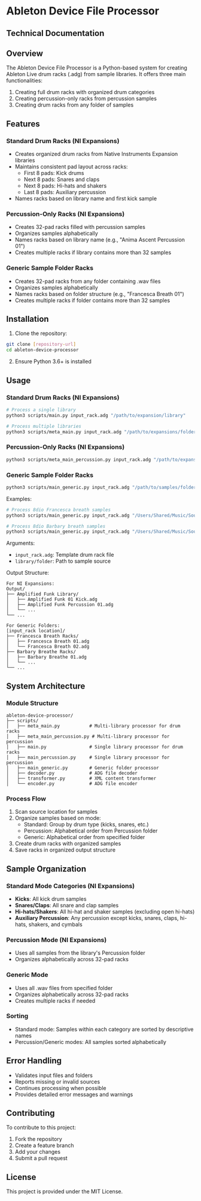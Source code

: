 # Ableton Device File Processor
## Technical Documentation

## Overview
The Ableton Device File Processor is a Python-based system for creating Ableton Live drum racks (.adg) from sample libraries. It offers three main functionalities:
1. Creating full drum racks with organized drum categories
2. Creating percussion-only racks from percussion samples
3. Creating drum racks from any folder of samples

## Features

### Standard Drum Racks (NI Expansions)
- Creates organized drum racks from Native Instruments Expansion libraries
- Maintains consistent pad layout across racks:
  - First 8 pads: Kick drums
  - Next 8 pads: Snares and claps
  - Next 8 pads: Hi-hats and shakers
  - Last 8 pads: Auxiliary percussion
- Names racks based on library name and first kick sample

### Percussion-Only Racks (NI Expansions)
- Creates 32-pad racks filled with percussion samples
- Organizes samples alphabetically
- Names racks based on library name (e.g., "Anima Ascent Percussion 01")
- Creates multiple racks if library contains more than 32 samples

### Generic Sample Folder Racks
- Creates 32-pad racks from any folder containing .wav files
- Organizes samples alphabetically
- Names racks based on folder structure (e.g., "Francesca Breath 01")
- Creates multiple racks if folder contains more than 32 samples

## Installation

1. Clone the repository:
```bash
git clone [repository-url]
cd ableton-device-processor
```

2. Ensure Python 3.6+ is installed

## Usage

### Standard Drum Racks (NI Expansions)

```bash
# Process a single library
python3 scripts/main.py input_rack.adg "/path/to/expansion/library"

# Process multiple libraries
python3 scripts/meta_main.py input_rack.adg "/path/to/expansions/folder"
```

### Percussion-Only Racks (NI Expansions)

```bash
python3 scripts/meta_main_percussion.py input_rack.adg "/path/to/expansions/folder"
```

### Generic Sample Folder Racks

```bash
python3 scripts/main_generic.py input_rack.adg "/path/to/samples/folder"
```

Examples:
```bash
# Process 8dio Francesca breath samples
python3 scripts/main_generic.py input_rack.adg "/Users/Shared/Music/Soundbanks/8dio/8Dio_Francesca/1_Francesca_Core_Library/samples/Breath"

# Process 8dio Barbary breath samples
python3 scripts/main_generic.py input_rack.adg "/Users/Shared/Music/Soundbanks/8dio/8Dio_Barbary/1_Barbary_Core_Library/Samples/Breathe"
```

Arguments:
- `input_rack.adg`: Template drum rack file
- `library/folder`: Path to sample source

Output Structure:
```
For NI Expansions:
Output/
├── Amplified Funk Library/
│   ├── Amplified Funk 01 Kick.adg
│   ├── Amplified Funk Percussion 01.adg
│   └── ...
└── ...

For Generic Folders:
[input_rack location]/
├── Francesca Breath Racks/
│   ├── Francesca Breath 01.adg
│   └── Francesca Breath 02.adg
├── Barbary Breathe Racks/
│   ├── Barbary Breathe 01.adg
│   └── ...
└── ...
```

## System Architecture

### Module Structure
```
ableton-device-processor/
├── scripts/
│   ├── meta_main.py           # Multi-library processor for drum racks
│   ├── meta_main_percussion.py # Multi-library processor for percussion
│   ├── main.py                # Single library processor for drum racks
│   ├── main_percussion.py     # Single library processor for percussion
│   ├── main_generic.py        # Generic folder processor
│   ├── decoder.py             # ADG file decoder
│   ├── transformer.py         # XML content transformer
│   └── encoder.py             # ADG file encoder
```

### Process Flow
1. Scan source location for samples
2. Organize samples based on mode:
   - Standard: Group by drum type (kicks, snares, etc.)
   - Percussion: Alphabetical order from Percussion folder
   - Generic: Alphabetical order from specified folder
3. Create drum racks with organized samples
4. Save racks in organized output structure

## Sample Organization

### Standard Mode Categories (NI Expansions)
- **Kicks**: All kick drum samples
- **Snares/Claps**: All snare and clap samples
- **Hi-hats/Shakers**: All hi-hat and shaker samples (excluding open hi-hats)
- **Auxiliary Percussion**: Any percussion except kicks, snares, claps, hi-hats, shakers, and cymbals

### Percussion Mode (NI Expansions)
- Uses all samples from the library's Percussion folder
- Organizes alphabetically across 32-pad racks

### Generic Mode
- Uses all .wav files from specified folder
- Organizes alphabetically across 32-pad racks
- Creates multiple racks if needed

### Sorting
- Standard mode: Samples within each category are sorted by descriptive names
- Percussion/Generic modes: All samples sorted alphabetically

## Error Handling
- Validates input files and folders
- Reports missing or invalid sources
- Continues processing when possible
- Provides detailed error messages and warnings

## Contributing
To contribute to this project:
1. Fork the repository
2. Create a feature branch
3. Add your changes
4. Submit a pull request

## License
This project is provided under the MIT License.